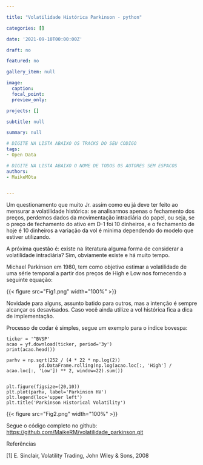 ```yaml
---

title: "Volatilidade Histórica Parkinson - python"

categories: []

date: '2021-09-10T00:00:00Z' 

draft: no

featured: no

gallery_item: null

image:
  caption: 
  focal_point: 
  preview_only: 

projects: []

subtitle: null

summary: null

# DIGITE NA LISTA ABAIXO OS TRACKS DO SEU CODIGO
tags: 
- Open Data

# DIGITE NA LISTA ABAIXO O NOME DE TODOS OS AUTORES SEM ESPACOS
authors:
- MaikeMOta


---
```


Um questionamento que muito Jr. assim como eu já deve ter feito ao mensurar a volatilidade histórica: se analisarmos apenas o fechamento dos preços, perdemos dados da movimentação intradiária do papel, ou seja, se o preço de fechamento do ativo em D-1 foi 10 dinheiros, e o fechamento de hoje é 10 dinheiros a variação da vol é mínima dependendo do modelo que estiver utilizando.

A próxima questão é: existe na literatura alguma forma de considerar a volatilidade intradiária? Sim, obviamente existe e há muito tempo.

Michael Parkinson em 1980, tem como objetivo estimar a volatilidade de uma série temporal a partir dos preços de High e Low nos fornecendo a seguinte equação:

{{< figure src="Fig1.png" width="100%" >}} 

Novidade para alguns, assunto batido para outros, mas a intenção é sempre alcançar os desavisados. Caso você ainda utilize a vol histórica fica a dica de implementação.

Processo de codar é simples, segue um exemplo para o índice bovespa:

    ticker = '^BVSP'
    acao = yf.download(ticker, period='3y')
    print(acao.head())

    parhv = np.sqrt(252 / (4 * 22 * np.log(2)) 
                pd.DataFrame.rolling(np.log(acao.loc[:, 'High'] / acao.loc[:, 'Low']) ** 2, window=22).sum())


    plt.figure(figsize=(20,10))
    plt.plot(parhv, label='Parkinson HV')
    plt.legend(loc='upper left')
    plt.title('Parkinson Historical Volatility')

{{< figure src="Fig2.png" width="100%" >}} 

Segue o código completo no github: https://github.com/MaikeRM/volatilidade_parkinson.git

Referências

[1] E. Sinclair, Volatility Trading, John Wiley & Sons, 2008
    
